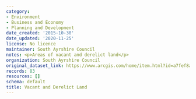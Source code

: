 ```yaml
---
category:
- Environment
- Business and Economy
- Planning and Development
date_created: '2015-10-30'
date_updated: '2020-11-25'
license: No licence
maintainer: South Ayrshire Council
notes: <p>Areas of vacant and derelict land</p>
organization: South Ayrshire Council
original_dataset_link: https://www.arcgis.com/home/item.html?id=a7fef8a46e4c49d497c2718ef40f80bb
records: 83
resources: []
schema: default
title: Vacant and Derelict Land
---
```


